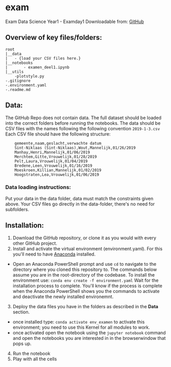 # exam
Exam Data Science Year1 - Examday1
Downloadable from: [GitHub](https://github.com/Frederic-P/exam)

## Overview of key files/folders:

```
root
|__data
|   - {load your CSV files here.}
|__notebooks
|       - examen_deel1.ipynb
|__utils
    -plotstyle.py
-.gitignore
-.environment.yaml
-.readme.md

```

## Data: 
The GitHub Repo does not contain data. The full dataset should be loaded into the correct folders before running the notebooks. The data should be CSV files with the names following the following convention ```2019-1-3.csv```
Each CSV file should have the following structure: 
```
    gemeente,naam,geslacht,verwachte datum
    Sint-Niklaas (Sint-Niklaas),Wout,Mannelijk,01/26/2019
    Manhay,Henri,Mannelijk,01/06/2019
    Merchtem,Gitte,Vrouwelijk,01/28/2019
    Pelt,Laura,Vrouwelijk,01/04/2019
    Bredene,Leen,Vrouwelijk,01/16/2019
    Moeskroen,Killian,Mannelijk,01/02/2019
    Hoogstraten,Lea,Vrouwelijk,01/06/2019
```

### Data loading instructions: 
Put your data in the data folder, data must match the constraints given above. Your CSV files go directly in the data-folder, there's no need for subfolders. 


## Installation: 
1) Download the GitHub repository, or clone it as you would with every other GitHub project.
2) Install and activate the virtual environment (environment.yaml). For this you'll need to have [Anaconda](https://docs.anaconda.com/free/navigator/index.html) installed.
- Open an Anaconda PowerShell prompt and use `cd` to navigate to the directory where you cloned this repository to. The commands below assume you are in the root-directory of the codebase. To install the environment use: `conda env create -f environment.yaml` Wait for the installation process to complete. You'll know if the process is complete when the Anaconda PowerShell shows you the commands to activate and deactivate the newly installed environemnt.
3) Deploy the data files you have in the folders as described in the **Data** section.
- once installed type: `conda activate env_examen` to activate this environment; you need to use this Kernel for all modules to work. 
- once activated open the notebook using the `jupyter notebook` command and open the notebooks you are interested in in the browserwindow that pops up. 
4) Run the notebook
5) Play with all the cells